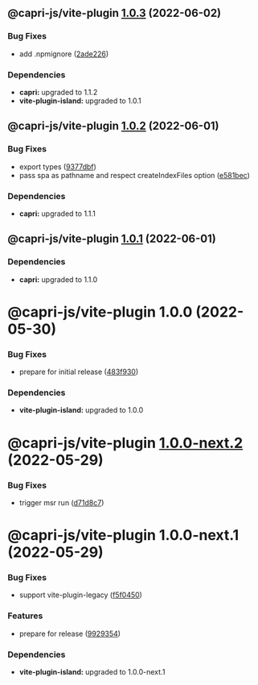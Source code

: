 ## @capri-js/vite-plugin [1.0.3](https://github.com/capri-js/capri/compare/@capri-js/vite-plugin@1.0.2...@capri-js/vite-plugin@1.0.3) (2022-06-02)


### Bug Fixes

* add .npmignore ([2ade226](https://github.com/capri-js/capri/commit/2ade2261eb4bd3918deea53a010bff5cd7322ca7))





### Dependencies

* **capri:** upgraded to 1.1.2
* **vite-plugin-island:** upgraded to 1.0.1

## @capri-js/vite-plugin [1.0.2](https://github.com/capri-js/capri/compare/@capri-js/vite-plugin@1.0.1...@capri-js/vite-plugin@1.0.2) (2022-06-01)


### Bug Fixes

* export types ([9377dbf](https://github.com/capri-js/capri/commit/9377dbf6cafe00e6e1de0137ddb525df40f603bc))
* pass spa as pathname and respect createIndexFiles option ([e581bec](https://github.com/capri-js/capri/commit/e581bec431197bcd60c2849fd4612963a484655d))





### Dependencies

* **capri:** upgraded to 1.1.1

## @capri-js/vite-plugin [1.0.1](https://github.com/capri-js/capri/compare/@capri-js/vite-plugin@1.0.0...@capri-js/vite-plugin@1.0.1) (2022-06-01)





### Dependencies

* **capri:** upgraded to 1.1.0

# @capri-js/vite-plugin 1.0.0 (2022-05-30)


### Bug Fixes

* prepare for initial release ([483f930](https://github.com/capri-js/capri/commit/483f9300986faba9cdd1d47f85b6e7173c11a797))





### Dependencies

* **vite-plugin-island:** upgraded to 1.0.0

# @capri-js/vite-plugin [1.0.0-next.2](https://github.com/capri-js/capri/compare/@capri-js/vite-plugin@1.0.0-next.1...@capri-js/vite-plugin@1.0.0-next.2) (2022-05-29)


### Bug Fixes

* trigger msr run ([d71d8c7](https://github.com/capri-js/capri/commit/d71d8c75bf960cfab527d4117dd4eb4d35f72996))

# @capri-js/vite-plugin 1.0.0-next.1 (2022-05-29)


### Bug Fixes

* support vite-plugin-legacy ([f5f0450](https://github.com/capri-js/capri/commit/f5f045073cc61ec684aa5615afd62c9dc59aecf3))


### Features

* prepare for release ([9929354](https://github.com/capri-js/capri/commit/9929354de8f7f4b732dfe66fb1ca9e165bc53deb))





### Dependencies

* **vite-plugin-island:** upgraded to 1.0.0-next.1
